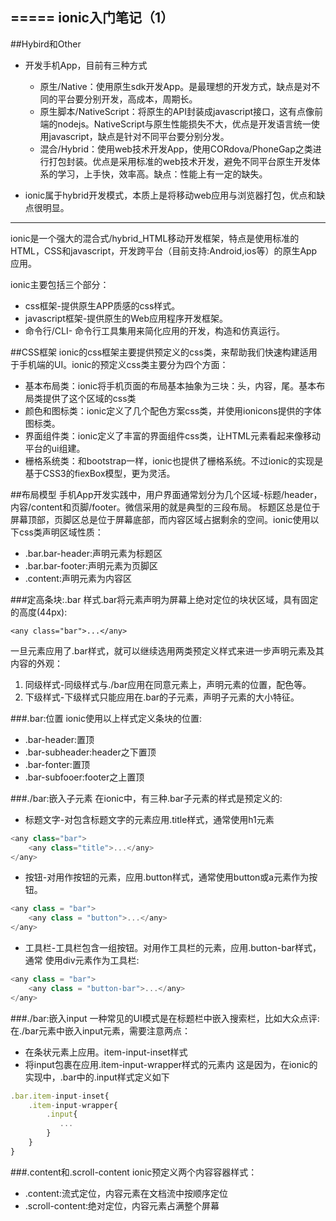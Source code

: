 =====
ionic入门笔记（1）
--------

##Hybird和Other
- 开发手机App，目前有三种方式
	- 原生/Native：使用原生sdk开发App。是最理想的开发方式，缺点是对不同的平台要分别开发，高成本，周期长。
	- 原生脚本/NativeScript：将原生的API封装成javascript接口，这有点像前端的nodejs。NativeScript与原生性能损失不大，优点是开发语言统一使用javascript，缺点是针对不同平台要分别分发。
	- 混合/Hybrid：使用web技术开发App，使用CORdova/PhoneGap之类进行打包封装。优点是采用标准的web技术开发，避免不同平台原生开发体系的学习，上手快，效率高。缺点：性能上有一定的缺失。


- ionic属于hybrid开发模式，本质上是将移动web应用与浏览器打包，优点和缺点很明显。


----

ionic是一个强大的混合式/hybrid_HTML移动开发框架，特点是使用标准的HTML，CSS和javascript，开发跨平台（目前支持:Android,ios等）的原生App应用。

ionic主要包括三个部分：
- css框架-提供原生APP质感的css样式。
- javascript框架-提供原生的Web应用程序开发框架。
- 命令行/CLI- 命令行工具集用来简化应用的开发，构造和仿真运行。

##CSS框架
ionic的css框架主要提供预定义的css类，来帮助我们快速构建适用于手机端的UI。ionic的预定义css类主要分为四个方面：
- 基本布局类：ionic将手机页面的布局基本抽象为三块：头，内容，尾。基本布局类提供了这个区域的css类
- 颜色和图标类：ionic定义了几个配色方案css类，并使用ionicons提供的字体图标类。
- 界面组件类：ionic定义了丰富的界面组件css类，让HTML元素看起来像移动平台的ui组建。
- 栅格系统类：和bootstrap一样，ionic也提供了栅格系统。不过ionic的实现是基于CSS3的fiexBox模型，更为灵活。

##布局模型
手机App开发实践中，用户界面通常划分为几个区域-标题/header，内容/content和页脚/footer。微信采用的就是典型的三段布局。
标题区总是位于屏幕顶部，页脚区总是位于屏幕底部，而内容区域占据剩余的空间。ionic使用以下css类声明区域性质：
- .bar.bar-header:声明元素为标题区
- .bar.bar-footer:声明元素为页脚区
- .content:声明元素为内容区

###定高条块:.bar
样式.bar将元素声明为屏幕上绝对定位的块状区域，具有固定的高度(44px):
```
<any class="bar">...</any>
```
一旦元素应用了.bar样式，就可以继续选用两类预定义样式来进一步声明元素及其内容的外观：
1. 同级样式-同级样式与./bar应用在同意元素上，声明元素的位置，配色等。
2. 下级样式-下级样式只能应用在.bar的子元素，声明子元素的大小特征。

###.bar:位置
ionic使用以上样式定义条块的位置:
- .bar-header:置顶
- .bar-subheader:header之下置顶
- .bar-fonter:置顶
- .bar-subfooer:footer之上置顶

###./bar:嵌入子元素
在ionic中，有三种.bar子元素的样式是预定义的:
- 标题文字-对包含标题文字的元素应用.title样式，通常使用h1元素
```javascript
<any class="bar">
	<any class="title">...</any>
</any>
```
- 按钮-对用作按钮的元素，应用.button样式，通常使用button或a元素作为按钮。
```javascript
<any class = "bar">
	<any class = "button">...</any>
</any>
```
- 工具栏-工具栏包含一组按钮。对用作工具栏的元素，应用.button-bar样式，通常 使用div元素作为工具栏:
```javascript
<any class = "bar">
	<any class = "button-bar">...</any>
</any>
```


###./bar:嵌入input
一种常见的UI模式是在标题栏中嵌入搜索栏，比如大众点评:
在./bar元素中嵌入input元素，需要注意两点：
- 在条状元素上应用。item-input-inset样式
- 将input包裹在应用.item-input-wrapper样式的元素内
这是因为，在ionic的实现中，.bar中的.input样式定义如下
```javascript
.bar.item-input-inset{
	.item-input-wrapper{
    	.input{
           ...
        }
    }
}

```

###.content和.scroll-content
ionic预定义两个内容容器样式：
- .content:流式定位，内容元素在文档流中按顺序定位
- .scroll-content:绝对定位，内容元素占满整个屏幕